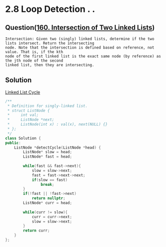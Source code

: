 # 2.8 Loop Detection . .

## Question(<a href = "https://leetcode.com/problems/intersection-of-two-linked-lists/">160. Intersection of Two Linked Lists</a>)
```
Intersection: Given two (singly) linked lists, determine if the two lists intersect. Return the intersecting
node. Note that the intersection is defined based on reference, not value. That is, if the kth
node of the first linked list is the exact same node (by reference) as the jth node of the second
linked list, then they are intersecting.
```


## Solution

<a href = "https://github.com/Eddie02582/Leetcode/blob/master/142_Linked%20List%20Cycle%20II.md">Linked List Cycle</a>

```c++
/**
 * Definition for singly-linked list.
 * struct ListNode {
 *     int val;
 *     ListNode *next;
 *     ListNode(int x) : val(x), next(NULL) {}
 * };
 */
class Solution {
public:
    ListNode *detectCycle(ListNode *head) {
        ListNode* slow = head;
        ListNode* fast = head;
        
        while(fast && fast->next){
            slow = slow->next;
            fast = fast->next->next;
            if(slow == fast)
                break;            
        }
        if(!fast || !fast->next)
            return nullptr;
        ListNode* curr = head;
        
        while(curr != slow){
            curr = curr->next;
            slow = slow->next;
        }    
        return curr;    
    }
};
```
